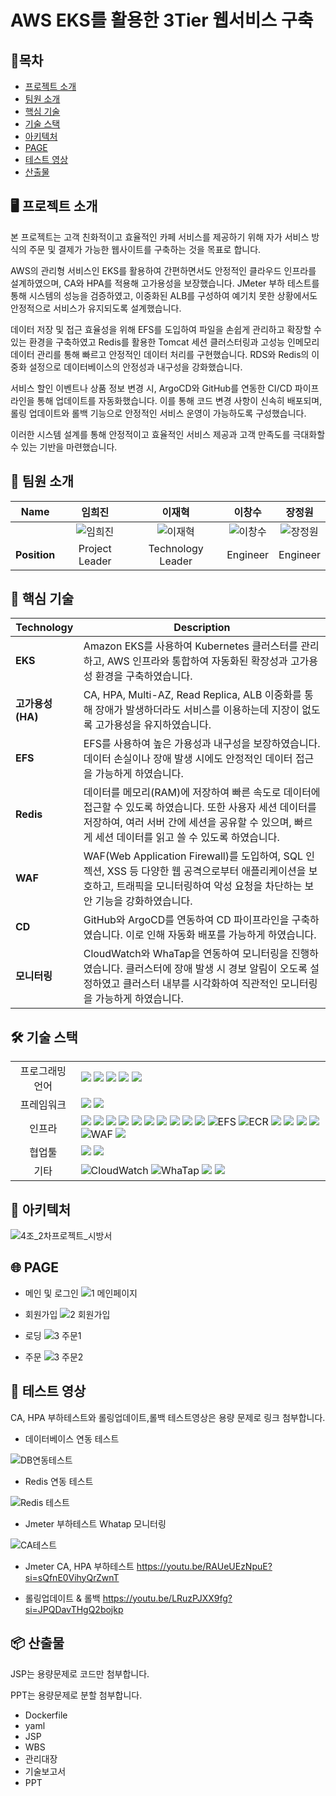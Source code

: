 # AWS EKS를 활용한 3Tier 웹서비스 구축

## 📑목차
- [프로젝트 소개](#-프로젝트-소개)
- [팀원 소개](#-팀원-소개)  
- [핵심 기술](#-핵심-기술)  
- [기술 스택](#-기술-스택)  
- [아키텍처](#-아키텍처)  
- [PAGE](#-page)  
- [테스트 영상](#-테스트-영상)  
- [산출물](#-산출물)

## 🖥️ 프로젝트 소개

본 프로젝트는 고객 친화적이고 효율적인 카페 서비스를 제공하기 위해 자가 서비스 방식의 주문 및 결제가 가능한 웹사이트를 구축하는 것을 목표로 합니다.

AWS의 관리형 서비스인 EKS를 활용하여 간편하면서도 안정적인 클라우드 인프라를 설계하였으며, CA와 HPA를 적용해 고가용성을 보장했습니다. JMeter 부하 테스트를 통해 시스템의 성능을 검증하였고, 이중화된 ALB를 구성하여 예기치 못한 상황에서도 안정적으로 서비스가 유지되도록 설계했습니다.

데이터 저장 및 접근 효율성을 위해 EFS를 도입하여 파일을 손쉽게 관리하고 확장할 수 있는 환경을 구축하였고 Redis를 활용한 Tomcat 세션 클러스터링과 고성능 인메모리 데이터 관리를 통해 빠르고 안정적인 데이터 처리를 구현했습니다. RDS와 Redis의 이중화 설정으로 데이터베이스의 안정성과 내구성을 강화했습니다.

서비스 할인 이벤트나 상품 정보 변경 시, ArgoCD와 GitHub를 연동한 CI/CD 파이프라인을 통해 업데이트를 자동화했습니다. 이를 통해 코드 변경 사항이 신속히 배포되며, 롤링 업데이트와 롤백 기능으로 안정적인 서비스 운영이 가능하도록 구성했습니다.

이러한 시스템 설계를 통해 안정적이고 효율적인 서비스 제공과 고객 만족도를 극대화할 수 있는 기반을 마련했습니다.



## 🙂 팀원 소개

| Name | 임희진 | 이재혁 | 이창수 | 장정원 |
| :------------: | :------------: | :------------: | :------------: | :------------: |
|  | ![임희진](https://github.com/user-attachments/assets/74459b22-c4b0-4718-9b90-4a8c89d94443) | ![이재혁](https://github.com/user-attachments/assets/5262f984-16b6-483d-9c59-cc4db778cfdb) | ![이창수](https://github.com/user-attachments/assets/75a42028-ef7c-4c3d-9062-f4a182c20379) | ![장정원](https://github.com/user-attachments/assets/28b895ad-0843-4e34-99e2-28ab5f64f14c) |
| __Position__ | Project Leader | Technology Leader| Engineer| Engineer|



## 🚀 핵심 기술
| Technology            | Description          |
|-----------------------|---------------------------------------------------------------------------------------------------|
| **EKS**         | Amazon EKS를 사용하여 Kubernetes 클러스터를 관리하고, AWS 인프라와 통합하여 자동화된 확장성과 고가용성 환경을 구축하였습니다. |
| **고가용성(HA)**         | CA, HPA, Multi-AZ, Read Replica, ALB 이중화를 통해 장애가 발생하더라도 서비스를 이용하는데 지장이 없도록 고가용성을 유지하였습니다. |
| **EFS**      | EFS를 사용하여 높은 가용성과 내구성을 보장하였습니다. 데이터 손실이나 장애 발생 시에도 안정적인 데이터 접근을 가능하게 하였습니다. |
| **Redis**    | 데이터를 메모리(RAM)에 저장하여 빠른 속도로 데이터에 접근할 수 있도록 하였습니다. 또한 사용자 세션 데이터를 저장하여, 여러 서버 간에 세션을 공유할 수 있으며, 빠르게 세션 데이터를 읽고 쓸 수 있도록 하였습니다. |
| **WAF** | WAF(Web Application Firewall)를 도입하여, SQL 인젝션, XSS 등 다양한 웹 공격으로부터 애플리케이션을 보호하고, 트래픽을 모니터링하여 악성 요청을 차단하는 보안 기능을 강화하였습니다. |
| **CD** | GitHub와 ArgoCD를 연동하여 CD 파이프라인을 구축하였습니다. 이로 인해 자동화 배포를 가능하게 하였습니다. |
| **모니터링**            | CloudWatch와 WhaTap을 연동하여 모니터링을 진행하였습니다. 클러스터에 장애 발생 시 경보 알림이 오도록 설정하였고 클러스터 내부를 시각화하여 직관적인 모니터링을 가능하게 하였습니다. |



## 🛠 기술 스택

<table>
<tr>
 <td align="center">프로그래밍 언어</td>
 <td>
  <img src="https://img.shields.io/badge/JavaScript-F7DF1E?style=for-the-badge&logo=JavaScript&logoColor=ffffff"/> <!--Java Script-->  
  <img src="https://img.shields.io/badge/Java-orange?style=for-the-badge&logo=Java&logoColor=white"/> <!--Java-->  
  <img src="https://img.shields.io/badge/html5-E34F26?style=for-the-badge&logo=html5&logoColor=white"/> <!--Html-->   
  <img src="https://img.shields.io/badge/css-1572B6?style=for-the-badge&logo=css3&logoColor=white"/> <!--Css-->  
  <img src="https://img.shields.io/badge/SQL-4479A1?style=for-the-badge&logo=MySQL&logoColor=white"/> <!--Sql-->  
 </td>
</tr>

<tr>
 <td align="center">프레임워크</td>
 <td>
  <img src="https://img.shields.io/badge/JSP-FF5F00?style=for-the-badge&logo=Java&logoColor=white"/> <!--Jsp-->  
  <img src="https://img.shields.io/badge/Spring-6DB33F?style=for-the-badge&logo=Spring&logoColor=ffffff"/> <!--Spring-->  
 </td>
</tr>

<tr>
 <td align="center">인프라</td>
 <td>
  <img src="https://img.shields.io/badge/AWS-%23FF9900.svg?style=for-the-badge&logo=amazon-aws&logoColor=white"/> <!--AWS-->
  <img src="https://img.shields.io/badge/Kubernetes-326CE5?style=for-the-badge&logo=Kubernetes&logoColor=white"/> <!--Kubernetes-->  
  <img src="https://img.shields.io/badge/amazoneks-000000?style=for-the-badge&logo=amazoneks53&logoColor=#FF9900"/> <!--EKS-->
  <img src="https://img.shields.io/badge/Ubuntu-E95420?style=for-the-badge&logo=Ubuntu&logoColor=white"/> <!--Ubuntu-->
  <img src="https://img.shields.io/badge/docker-2496ED?style=for-the-badge&logo=docker&logoColor=ffffff"/> <!--Docker-->
  <img src="https://img.shields.io/badge/nginx-009639?style=for-the-badge&logo=nginx&logoColor=white"/> <!--Nginx-->
  <img src="https://img.shields.io/badge/tomcat-F8DC75?style=for-the-badge&logo=apachetomcat&logoColor=black"/> <!--Tomcat-->
  <img src="https://img.shields.io/badge/amazonrds-000000?style=for-the-badge&logo=amazonrds&logoColor=#527FFF"/> <!--RDS-->  
  <img src="https://img.shields.io/badge/Redis-DC382D?style=for-the-badge&logo=Redis&logoColor=white"/> <!--Redis-->  
  <img src="https://img.shields.io/badge/Amazon%20EC2-FF9900?style=for-the-badge&logo=Amazon%20EC2&logoColor=white"/> <!--EC2-->
  <img src="https://img.shields.io/badge/EFS-FF9900?style=for-the-badge&logo=amazon-aws&logoColor=white" alt="EFS"/> <!--EFS-->
  <img src="https://img.shields.io/badge/Amazon_ECR-FF4F00?style=for-the-badge&logo=amazon-aws&logoColor=white" alt="ECR"/> <!--ECR-->
  <img src="https://img.shields.io/badge/linux-FCC624?style=for-the-badge&logo=linux&logoColor=black"/> <!--Linux--> 
  <img src="https://img.shields.io/badge/MariaDB-003545?style=for-the-badge&logo=mariadb&logoColor=white"/> <!--MariaDB-->
  <img src="https://img.shields.io/badge/amazonroute53-000000?style=for-the-badge&logo=amazonroute53&logoColor=#8C4FFF"/> <!--Route53-->
  <img src="https://img.shields.io/badge/AWS%20ALB-FF9900?style=for-the-badge&logo=amazon-aws&logoColor=white"/> <!--ALB-->
  <img src="https://img.shields.io/badge/WAF-FF9900?style=for-the-badge&logo=amazon-aws&logoColor=white" alt="WAF"/> <!--WAF-->
  <img src="https://img.shields.io/badge/ArgoCD-3C7C7B?style=for-the-badge&logo=argo&logoColor=white"/> <!--ArgoCD-->
 </td>
</tr>

<tr>
 <td align="center">협업툴</td>
 <td>
  <img src="https://img.shields.io/badge/Git-F05032?style=for-the-badge&logo=Git&logoColor=white"/> <!--Git-->  
  <img src="https://img.shields.io/badge/GitHub-181717?style=for-the-badge&logo=GitHub&logoColor=white"/> <!--GitHub-->
 </td>
</tr>

<tr>
 <td align="center">기타</td>
 <td>
  <img src="https://img.shields.io/badge/Amazon_CloudWatch-2568B8?style=for-the-badge&logo=amazon-aws&logoColor=white" alt="CloudWatch"/> <!--CloudWatch-->
  <img src="https://img.shields.io/badge/WhaTap-25D366?style=for-the-badge&logo=whatsapp&logoColor=white" alt="WhaTap"/> <!--WhaTap--> 
  <img src="https://img.shields.io/badge/Notion-000000?style=for-the-badge&logo=Notion&logoColor=white"/> <!--Notion-->  
  <img src="https://img.shields.io/badge/JSON-000000?style=for-the-badge&logo=json&logoColor=white"/> <!--Json-->  
 </td>
</tr>
</table>



## 🧱 아키텍처
![4조_2차프로젝트_시방서](https://github.com/user-attachments/assets/e9cd994c-5ebb-4e53-85a0-ff3125ee10a6)



## 🌐 PAGE
* 메인 및 로그인
![1 메인페이지](https://github.com/user-attachments/assets/76599271-acb9-48fd-a2de-fa272310640e)

* 회원가입
![2 회원가입](https://github.com/user-attachments/assets/f180f118-23ac-448c-a1c9-65a73c27d8b7)

* 로딩
![3 주문1](https://github.com/user-attachments/assets/6bbbb31b-4486-4275-b0da-a531c8363518)

* 주문
![3 주문2](https://github.com/user-attachments/assets/05c045a8-1c04-4c4d-90bc-62882e0388fd)

## 🧪 테스트 영상

CA, HPA 부하테스트와 롤링업데이트,롤백 테스트영상은 용량 문제로 링크 첨부합니다.

* 데이터베이스 연동 테스트

![DB연동테스트](https://github.com/user-attachments/assets/0e508d05-9273-420a-b137-17fa9f2a2272)

* Redis 연동 테스트

![Redis 테스트](https://github.com/user-attachments/assets/308fe7d9-ce8c-4114-9e30-406c72cfd224)

* Jmeter 부하테스트 Whatap 모니터링
  
![CA테스트](https://github.com/user-attachments/assets/35a88447-f12a-4a24-9366-4109efca8e19)

* Jmeter CA, HPA 부하테스트
https://youtu.be/RAUeUEzNpuE?si=sQfnE0VihyQrZwnT

* 롤링업데이트 & 롤백
https://youtu.be/LRuzPJXX9fg?si=JPQDavTHgQ2bojkp




## 📦 산출물
JSP는 용량문제로 코드만 첨부합니다.

PPT는 용량문제로 분할 첨부합니다.

* Dockerfile
* yaml
* JSP
* WBS
* 관리대장
* 기술보고서
* PPT

